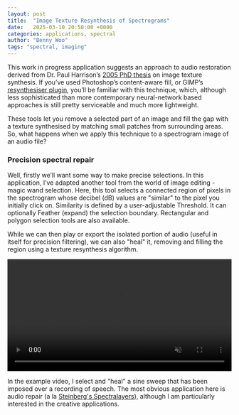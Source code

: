 ```yaml
---
layout: post
title:  "Image Texture Resynthesis of Spectrograms"
date:   2025-03-10 20:50:00 +0000
categories: applications, spectral
author: "Benny Woo"
tags: "spectral, imaging"
---
```


This work in progress application suggests an approach to audio restoration derived from Dr. Paul Harrison’s [2005 PhD thesis](https://logarithmic.net/pfh-files/thesis/dissertation.pdf) on image texture synthesis. If you’ve used Photoshop’s content-aware fill, or GIMP’s [resynthesiser plugin](https://github.com/bootchk/resynthesizer), you’ll be familiar with this technique, which, although less sophisticated than more contemporary neural-network based approaches is still pretty serviceable and much more lightweight.

These tools let you remove a selected part of an image and fill the gap with a texture synthesised by matching small patches from surrounding areas. So, what happens when we apply this technique to a spectrogram image of an audio file?

### Precision spectral repair

Well, firstly we’ll want some way to make precise selections. In this application, I’ve adapted another tool from the world of image editing - magic wand selection. Here, this tool selects a connected region of pixels in the spectrogram whose decibel (dB) values are "similar" to the pixel you initially click on. Similarity is defined by a user-adjustable Threshold. It can optionally Feather (expand) the selection boundary. Rectangular and polygon selection tools are also available.

While we can then play or export the isolated portion of audio (useful in itself for precision filtering), we can also "heal" it, removing and filling the region using a texture resynthesis algorithm.

<video width="100%" loop autoplay muted playsinline>
  <source src="{{ '/assets/videos/spectrawand.mp4' | relative_url }}" type="video/mp4">
  Your browser does not support the video tag.
</video>

In the example video, I select and "heal" a sine sweep that has been imposed over a recording of speech. The most obvious application here is audio repair (a la [Steinberg's Spectralayers](https://www.steinberg.net/spectralayers/)), although I am particularly interested in the creative applications.